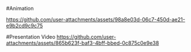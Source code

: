 #Animation

https://github.com/user-attachments/assets/98a8e03d-06c7-450d-ae21-e9b2cd9c9c75

#Presentation Video
https://github.com/user-attachments/assets/865b623f-baf3-4bff-bbed-0c875c0e9e38
